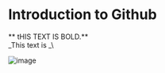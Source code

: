 # Introduction to Github
** tHIS TEXT IS BOLD.**\
_This text is _\

![image](https://github.com/user-attachments/assets/61353e3d-ab92-460d-a80d-07785509042e)
